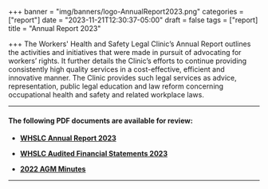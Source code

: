 +++
banner = "img/banners/logo-AnnualReport2023.png"
categories = ["report"]
date = "2023-11-21T12:30:37-05:00"
draft = false
tags = ["report]
title = "Annual Report 2023"

+++
The Workers' Health and Safety Legal Clinic’s Annual Report outlines the activities and initiatives that were made in pursuit of advocating for workers’ rights. It further details the Clinic’s efforts to continue providing consistently high quality services in a cost-effective, efficient and innovative manner. The Clinic provides such legal services as advice, representation, public legal education and law reform concerning occupational health and safety and related workplace laws.

* * *

#### The following PDF documents are available for review:

* [**WHSLC Annual Report 2023**](https://s3.amazonaws.com/newsletter.workers-safety.ca/newsletters/Clinic+References/2023+Annual+Report/WHSLC+Annual+Report+2023+FINAL.pdf)

* [**WHSLC Audited Financial Statements 2023**](https://s3.amazonaws.com/newsletter.workers-safety.ca/newsletters/Clinic+References/2023+Annual+Report/WHSLC+Audited+Financial+Statements+March+31%2C+2023.pdf)

* [**2022 AGM Minutes**](https://s3.amazonaws.com/newsletter.workers-safety.ca/newsletters/Clinic+References/2023+Annual+Report/2022+09+28+AGM+Minutes.pdf)

* * *
